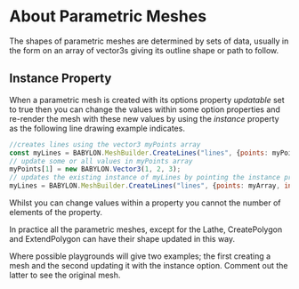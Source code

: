 # About Parametric Meshes
The shapes of parametric meshes are determined by sets of data, usually in the form on an array of vector3s giving its outline shape or path to follow. 

## Instance Property
When a parametric mesh is created with its options property *updatable* set to true then you can change the values within some option properties and re-render the mesh with these new values by using the *instance* property as the following line drawing example indicates.


```javascript
//creates lines using the vector3 myPoints array
const myLines = BABYLON.MeshBuilder.CreateLines("lines", {points: myPoints});
// update some or all values in myPoints array
myPoints[1] = new BABYLON.Vector3(1, 2, 3);
// updates the existing instance of myLines by pointing the instance property to it
myLines = BABYLON.MeshBuilder.CreateLines("lines", {points: myArray, instance: myLines});
```

Whilst you can change values within a property you cannot the number of elements of the property.

In practice all the parametric meshes, except for the Lathe,  CreatePolygon and ExtendPolygon can have their shape updated in this way.

Where possible playgrounds will give two examples; the first creating a mesh and the second updating it with the instance option. Comment out the latter to see the original mesh.